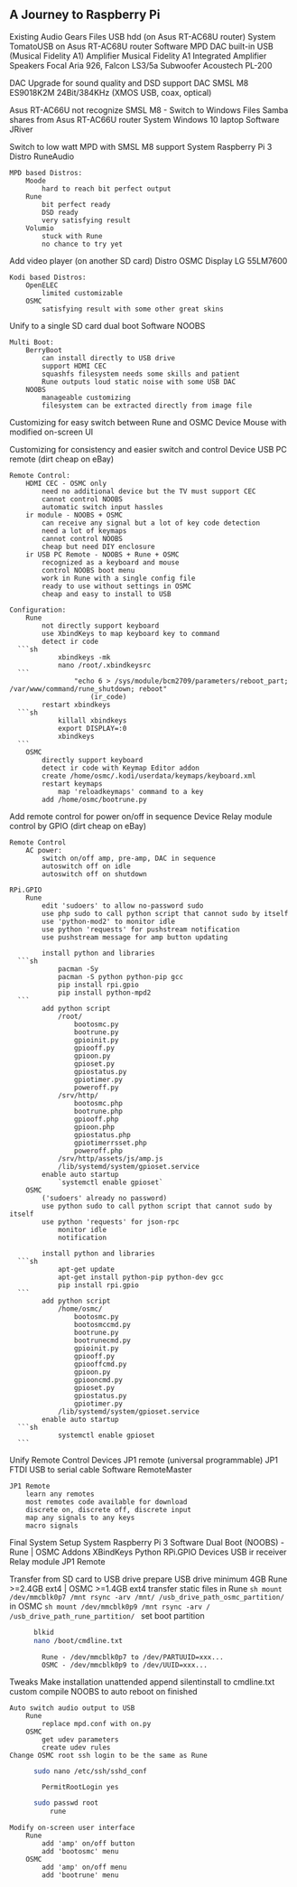 A Journey to Raspberry Pi
---

Existing Audio Gears
	Files		USB hdd (on Asus RT-AC68U router)
	System		TomatoUSB on Asus RT-AC68U router
	Software	MPD
	DAC			built-in USB (Musical Fidelity A1)
	Amplifier	Musical Fidelity A1 Integrated Amplifier
	Speakers	Focal Aria 926, Falcon LS3/5a
	Subwoofer	Acoustech PL-200
	
DAC Upgrade for sound quality and DSD support
	DAC			SMSL M8 ES9018K2M 24Bit/384KHz (XMOS USB, coax, optical)
	
Asus RT-AC66U not recognize SMSL M8 - Switch to Windows
	Files		Samba shares from Asus RT-AC66U router
	System		Windows 10 laptop
	Software	JRiver
	
Switch to low watt MPD with SMSL M8 support
	System		Raspberry Pi 3
	Distro		RuneAudio
	
	MPD based Distros:
		Moode
			hard to reach bit perfect output
		Rune
			bit perfect ready
			DSD ready
			very satisfying result
		Volumio
			stuck with Rune
			no chance to try yet
			
Add video player (on another SD card)
	Distro		OSMC
	Display		LG 55LM7600
	
	Kodi based Distros:
		OpenELEC
			limited customizable
		OSMC
			satisfying result with some other great skins
			
Unify to a single SD card dual boot
	Software	NOOBS
	
	Multi Boot:
		BerryBoot
			can install directly to USB drive
			support HDMI CEC
			squashfs filesystem needs some skills and patient
			Rune outputs loud static noise with some USB DAC
		NOOBS
			manageable customizing
			filesystem can be extracted directly from image file
		
Customizing for easy switch between Rune and OSMC
	Device		Mouse with modified on-screen UI
	
Customizing for consistency and easier switch and control
	Device		USB PC remote (dirt cheap on eBay)
	
	Remote Control:
		HDMI CEC - OSMC only
			need no additional device but the TV must support CEC
			cannot control NOOBS
			automatic switch input hassles
		ir module - NOOBS + OSMC
			can receive any signal but a lot of key code detection
			need a lot of keymaps
			cannot control NOOBS
			cheap but need DIY enclosure
		ir USB PC Remote - NOOBS + Rune + OSMC
			recognized as a keyboard and mouse
			control NOOBS boot menu
			work in Rune with a single config file
			ready to use without settings in OSMC
			cheap and easy to install to USB
		
	Configuration:
		Rune
			not directly support keyboard
			use XbindKeys to map keyboard key to command
			detect ir code
      ```sh
				xbindkeys -mk
				nano /root/.xbindkeysrc
      ```
					"echo 6 > /sys/module/bcm2709/parameters/reboot_part; /var/www/command/rune_shutdown; reboot"
						(ir_code)
			restart xbindkeys
      ```sh
				killall xbindkeys
				export DISPLAY=:0
				xbindkeys
      ```
		OSMC
			directly support keyboard
			detect ir code with Keymap Editor addon
			create /home/osmc/.kodi/userdata/keymaps/keyboard.xml
			restart keymaps
				map 'reloadkeymaps' command to a key
			add /home/osmc/bootrune.py
	
Add remote control for power on/off in sequence
	Device		Relay module control by GPIO (dirt cheap on eBay)
	
	Remote Control
		AC power:
			switch on/off amp, pre-amp, DAC in sequence
			autoswitch off on idle
			autoswitch off on shutdown
		
	RPi.GPIO
		Rune
			edit 'sudoers' to allow no-password sudo
			use php sudo to call python script that cannot sudo by itself
			use 'python-mod2' to monitor idle
			use python 'requests' for pushstream notification
			use pushstream message for amp button updating
			
			install python and libraries
      ```sh
				pacman -Sy
				pacman -S python python-pip gcc
				pip install rpi.gpio
				pip install python-mpd2
      ```
			add python script
				/root/
					bootosmc.py
					bootrune.py
					gpioinit.py
					gpiooff.py 
					gpioon.py
					gpioset.py
					gpiostatus.py
					gpiotimer.py
					poweroff.py
				/srv/http/
					bootosmc.php
					bootrune.php
					gpiooff.php
					gpioon.php
					gpiostatus.php
					gpiotimerrsset.php
					poweroff.php
				/srv/http/assets/js/amp.js
				/lib/systemd/system/gpioset.service
			enable auto startup
				`systemctl enable gpioset`
		OSMC
			('sudoers' already no password)
			use python sudo to call python script that cannot sudo by itself
			use python 'requests' for json-rpc
				monitor idle
				notification
			
			install python and libraries
      ```sh
				apt-get update
				apt-get install python-pip python-dev gcc
				pip install rpi.gpio
      ```
			add python script
				/home/osmc/
					bootosmc.py
					bootosmccmd.py
					bootrune.py
					bootrunecmd.py
					gpioinit.py
					gpiooff.py 
					gpiooffcmd.py 
					gpioon.py 
					gpiooncmd.py
					gpioset.py
					gpiostatus.py
					gpiotimer.py
				/lib/systemd/system/gpioset.service
			enable auto startup
      ```sh
				systemctl enable gpioset
      ```
	
Unify Remote Control
	Devices		JP1 remote (universal programmable)
				JP1 FTDI USB to serial cable
	Software	RemoteMaster
	
	JP1 Remote
		learn any remotes
		most remotes code available for download
		discrete on, discrete off, discrete input
		map any signals to any keys
		macro signals
		
Final System Setup
	System	Raspberry Pi 3
	Software	Dual Boot (NOOBS) - Rune | OSMC
	Addons		XBindKeys
				Python
				RPi.GPIO
	Devices		USB ir receiver
				Relay module
				JP1 Remote
				
Transfer from SD card to USB drive
	prepare USB drive
		minimum 4GB
		Rune >=2.4GB ext4 | OSMC >=1.4GB ext4
	transfer static files
		in Rune
    ```sh
			mount /dev/mmcblk0p7 /mnt
			rsync -arv /mnt/ /usb_drive_path_osmc_partition/
    ```
		in OSMC
    ```sh
			mount /dev/mmcblk0p9 /mnt
			rsync -arv / /usb_drive_path_rune_partition/
    ```
	set boot partition
  ```sh
		blkid
		nano /boot/cmdline.txt
  ```
			Rune - /dev/mmcblk0p7 to /dev/PARTUUID=xxx...
			OSMC - /dev/mmcblk0p9 to /dev/UUID=xxx...
			
Tweaks
	Make installation unattended
		append silentinstall to cmdline.txt
		custom compile NOOBS to auto reboot on finished
		
	Auto switch audio output to USB
		Rune
			replace mpd.conf with on.py
		OSMC
			get udev parameters
			create udev rules
	Change OSMC root ssh login to be the same as Rune
  ```sh
		sudo nano /etc/ssh/sshd_conf
  ```
			PermitRootLogin yes
  ```sh
		sudo passwd root
			rune
  ```
		
	Modify on-screen user interface
		Rune
			add 'amp' on/off button
			add 'bootosmc' menu
		OSMC
			add 'amp' on/off menu
			add 'bootrune' menu
	
